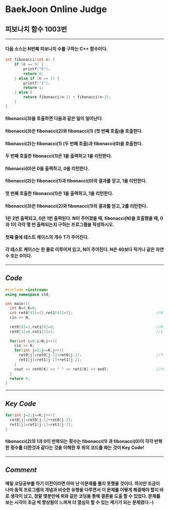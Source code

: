 # **BaekJoon Online Judge**
## 피보나치 함수 1003번
---
#### 다음 소스는 N번째 피보나치 수를 구하는 C++ 함수이다.
```cpp
int fibonacci(int n) {
    if (n == 0) {
        printf("0");
        return 0;
    } else if (n == 1) {
        printf("1");
        return 1;
    } else {
        return fibonacci(n‐1) + fibonacci(n‐2);
    }
}
```
#### fibonacci(3)을 호출하면 다음과 같은 일이 일어난다.

#### fibonacci(3)은 fibonacci(2)와 fibonacci(1) (첫 번째 호출)을 호출한다.
#### fibonacci(2)는 fibonacci(1) (두 번째 호출)과 fibonacci(0)을 호출한다.
#### 두 번째 호출한 fibonacci(1)은 1을 출력하고 1을 리턴한다.
#### fibonacci(0)은 0을 출력하고, 0을 리턴한다.
#### fibonacci(2)는 fibonacci(1)과 fibonacci(0)의 결과를 얻고, 1을 리턴한다.
#### 첫 번째 호출한 fibonacci(1)은 1을 출력하고, 1을 리턴한다.
#### fibonacci(3)은 fibonacci(2)와 fibonacci(1)의 결과를 얻고, 2를 리턴한다.
#### 1은 2번 출력되고, 0은 1번 출력된다. N이 주어졌을 때, fibonacci(N)을 호출했을 때, 0과 1이 각각 몇 번 출력되는지 구하는 프로그램을 작성하시오.

#### 첫째 줄에 테스트 케이스의 개수 T가 주어진다.

#### 각 테스트 케이스는 한 줄로 이루어져 있고, N이 주어진다. N은 40보다 작거나 같은 자연수 또는 0이다.
---
## **_Code_**
```cpp
#include <iostream>
using namespace std;

int main(){
  int N=0,K=0;
  int ret0[41]={},ret1[41]={};                                     //0과 1이 return 되는 횟수를 담은 배열을 N은 40이하이므로 41크기까지 생성
  cin >> N;
  
  ret0[0]=1,ret1[0]=0;                                             //0일때 0과 1이 return 되는 횟수 초기화
  ret0[1]=0,ret1[1]=1;                                             //1일때 0과 1이 return 되는 횟수 초기화
  
  for(int i=0;i<N;i++){
    cin >> K;
    for(int j=2;j<=K;j++){
      ret0[j]=ret0[j-1]+ret0[j-2];                                 //fibonacci(n)=fibonacci(n-1)+fibonacci(n-2) 이므로 n-1항과 n-2항 수열의 각 ret을 더하면 n의 ret을 얻는다
      ret1[j]=ret1[j-1]+ret1[j-2];
    }
    cout << ret0[K] << " " << ret1[K] << endl;                     //ret0과 ret1 배열에 저장된 수를 출력해준다
  }
  return 0;
}
```
---
## **_Key Code_**
```cpp
for(int j=2;j<=K;j++){
  ret0[j]=ret0[j-1]+ret0[j-2];                                 
  ret1[j]=ret1[j-1]+ret1[j-2];
}
```
#### fibonacci(2)의 1과 0이 반복되는 횟수는 fibonacci(1) 과 fibonacci(0)이 각각 반복한 횟수를 더한것과 같다는 것을 이해한 후 위의 코드를 짜는 것이 Key Code!
---
## **_Comment_**
#### 매일 코딩공부를 하기 이전이라면 아마 난 이문제를 풀지 못했을 것이다. 하지만 조금이나마 동적 프로그램의 개념과 비슷한 유형을 다루면서 이 문제를 어떻게 해결해야 할지 바로 생각이 났고, 정말 몇분만에 위와 같은 코딩을 통해 결론을 도출 할 수 있었다. 문제를 보는 시각이 조금 씩 향상됨이 느껴져 더 열심히 할 수 있는 계기가 되는 문제였다:-)

